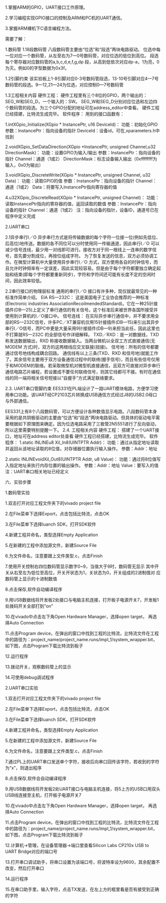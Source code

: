 1.掌握ARM的GPIO，UART接口工作原理。

2.学习编程实现GPIO接口的控制及ARM和PC机的UART通信。

3.掌握ARM裸机下C语言编程方法。

需要了解：

1.数码管
1.18段数码管
八段数码管主要由“位选”和“段选”两块电路驱动。
位选中每一位对应一个数码管，从左至右为7—0号数码管，对应位选的低位到高位。
段选每个寄存器对应数码管的a,b,c,d,e,f,g,dp 段，从高到低依次对应dp-a，1为亮，0为灭。例如0的字型数据为0x3f。


1.2引脚约束
该实验板上1-8引脚对应0-3号数码管段选，13-10号引脚对应4—7号数码管的段选。9—12,21—24为位选，对应控制0—7号数码管

1.3工程相关内容
硬件工程：
硬件工程里有三个8位的GPIO，两个输出的：SEG_W和SEG_D，一个输入的：SW。
SEG_W和SEG_D分别对应位选和左边四个数码管的段选。为三个GPIO分配的地址可在address_editor中查看。
硬件工程已经搭建，比特流生成完毕。
软件程序：
用到的接口函数有：

1.intXGpio_Initialize(XGpio * InstancePtr, u16 DeviceId)：
功能：初始化GPIO
参数：InstancePtr：指向设备的指针
DeviceId：设备id，可在,xparameters.h中找到

2.voidXGpio_SetDataDirection(XGpio *InstancePtr, unsigned Channel,u32 DirectionMask)：
功能：设置GPIO为输入/输出
参数：InstancePtr：指向设备的指针
Channel：通道（1或2）
DirectionMask：标志设备输入输出（0xffffffff为输入，0x0为输出）

3.voidXGpio_DiscreteWrite(XGpio * InstancePtr, unsigned Channel, u32 Data)：
功能：读取GPIO的值
参数：InstancePtr：指向设备的指针
Channel：通道（1或2）
Data：将要写入InstancePtr指向寄存器的值

4.u32XGpio_DiscreteRead(XGpio * InstancePtr, unsigned Channel)：
功能：读取InstancePtr指向的寄存器的值，返回读取的数值
参数：InstancePtr：指向设备的指针
Channel：通道（1或2）
注：指向设备的指针，设备ID，通道号已在程序中定义完成

2.UART串口

2.1异步串行I／O
异步串行方式是将传输数据的每个字符一位接一位(例如先低位、后高位)地传送。数据的各不同位可以分时使用同一传输通道，因此串行I／O 可以减少信号连线，最少用一对线即可进行。接收方对于同一根线上一连串的数字信号，首先要分割成位，再按位组成字符。
为了恢复发送的信息，双方必须协调工作。在微型计算机中大量使用异步串行I／O 方式，双方使用各自的时钟信号，而且允许时钟频率有一定误差，因此实现较容易。但是由于每个字符都要独立确定起始和结束(即每个字符都要重新同步)，字符和字符间还可能有长度不定的空闲时间，因此效率较低。

2.2串行接口的物理层标准
通用的串行I／O 接口有许多种，现仅就最常见的一种标准作简单介绍。
EIA RS—232C：
这是美国电子工业协会推荐的一种标准(Electronic industries AssociationRecoilmendedStandard)。它在一种25针接插件(DB—25)上定义了串行通信的有关信号。这个标准后来被世界各国所接受并使用到计算机的I／O接口中。
信号连线：
在实际异步串行通信中，并不要求用全部的RS—232C信号，许多PC／XT兼容机仅用15针接插件(DB—15)来引出其异步串行I／O信号，而PC中更是大量采用9针接插件(DB—9)来担当此任，因此这里也不打算就RS—232C 的全部信号作详细解释。
TXD／RXD：是一对数据线，TXD 称发送数据输出，RXD 称接收数据输入。当两台微机以全双工方式直接通信(无MODEM 方式)时，双方的这两根线应交叉联接(扭接)。
信号地：所有的信号都要通过信号地线构成耦合回路。
通信线有以上三条(TXD、RXD 和信号地)就能工作了。其余信号主要用于双方设备通信过程中的联络(握手信号)，而且有些信号仅用于和MODEM的联络。若采取微型机对微型机直接通信，且双方可直接对异步串行通信电路芯片编程，若设置成不要任何联络信号，则其它线都可不接。有时在通信线的同一端将相关信号短接以“自握手”方式满足联络要求。

2.3. UART串口管脚约束
EES331在PL端设计了一路UART模块电路，方便学习使用串口功能。该UART经CP2103芯片转换成USB通信方式经过J8的USB2.0母口与外部通信。

EES331上有8个八段数码管，可以方便设计各种数值显示电路。八段数码管本身采用的是共阴极驱动的主要由“位选”和“段选”两块电路驱动。但具体的驱动电平需要根据如下原理图来确定。因为位选电路采用了三极管2N5551进行了反向驱动，所以这里需要特别提醒一下。
2.4. 工程相关内容
硬件工程：
搭建了一个UART接口，地址可在address editor处查看
硬件工程已经搭建，比特流生成完毕。
软件程序：
1.static INLINEu8 Xil_In8(UINTPTR Addr)：
功能：通过从指定地址读取并返回从该地址读取的8位值，对存储器位置执行输入操作。
参数：Addr：地址

2.static INLINEvoidXil_Out8(UINTPTR Addr, u8 Value)：
  功能：通过将8位值写入指定地址来执行内存位置的输出操作。
   参数：Addr：地址
         Value：要写入的值
注：UART串口相关地址已经定义

六、实验步骤

1.数码管实验

1.双击打开对应工程文件夹下的vivado project file

2.在File菜单下选择Export，点击包括比特流，点击OK 

3.在File菜单下选择luanch SDK，打开SDK软件

4.新建工程并命名，类型选择Empty Application

5.在新建的工程中添加源文件，新建Source File

6.为文件命名，注意要跟上文件类型.c，点击Finish

7.使用开关控制右四位数码管显示数字0~9，当值大于9时，数码管无显示
  其中开关从右至左为低位至高位，开关开状态为1，关状态为0，开关组成的2进制值对 应数码管上显示的十进制数值

8.点击保存,软件自动编译程序

9.用USB数据线将开发板2处接口与电脑主机连接，打开板子电源开关7，开发板1处拨码开关全部打到”on”

10.在vivado中点击左下角Open Hardware Manager，选择open target， 再选择Auto Connection 

11.点击Program device，在弹出的窗口中找到工程的比特流，比特流文件在工程中的路径为：project_name/project_name.runs/impl_1/system_wrapper.bit，如下图，点击Program下载比特流到板子

12.运行程序

13.拨动开关，观察数码管上的显示

14.可使用debug调试程序


2.UART串口实验

1.双击打开对应工程文件夹下的vivado project file

2.在File菜单下选择Export，点击包括比特流，点击OK 

3.在File菜单下选择luanch SDK，打开SDK软件

4.新建工程并命名，类型选择Empty Application

5.在新建的工程中添加源文件，新建Source File

6.为文件命名，注意要跟上文件类型.c，点击Finish

7.通过PL上的UART串口发送单个字符，接收后向串口回传该字符，若收到的字符为“x”，则退出程序

8.点击保存,软件会自动编译程序

9.用USB数据线将开发板2处UART接口与电脑主机连接，将5上方的USB口用双头USB线连接至主机，打开板子电源开关7

10.在vivado中点击左下角Open Hardware Manager，选择open target， 再选择Auto Connection 

11.点击Program device，在弹出的窗口中找到工程的比特流，比特流文件在工程中的路径为：project_name/project_name.runs/impl_1/system_wrapper.bit，如下图，点击Program下载比特流到板子

12.计算机→管理，在设备管理器→端口里查看Silicon Labs CP210x USB to UART Bridge对应的端口号

13.打开串口调试助手，将串口设置为该端口号，将波特率设为9600，其余配置不改变，然后打开串口

14.运行程序

15.在串口助手里，输入字符，点击TX发送，在左上方的框里看是否有接受到正确的字符
